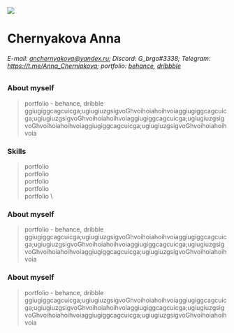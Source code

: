 ![](https://downloader.disk.yandex.ru/preview/82b1b1fb0c5f7d3bf553b2eb9fbd53728001da1fe145b393be5cc911f4240d70/64a1368a/GZwlI8OPXbqXEaMOw_rt9j49mfWf9Bw5xR7LbRr7Z_XF7EUJVBw68iSxPlJOFtGRTOlqqYzLVZNX_D4QlQIQZg%3D%3D?uid=0&filename=06d229bd64aebb4127c18f24208e9952.png&disposition=inline&hash=&limit=0&content_type=image%2Fjpeg&owner_uid=0&tknv=v2&size=2048x2048)
# Chernyakova Anna
###### E-mail: anchernyakova@yandex.ru; Discord: G_brgo#3338; Telegram: https://t.me/Anna_Cherniakova; portfolio: [behance](https://www.behance.net/portffolio), [dribbble](https://dribbble.com/G_B_R_Jo)



### About myself
> portfolio - behance, dribble ggiugiggcagcuicga;ugiugiuzgsigvoGhvoihoiahoihvoiaggiugiggcagcuicga;ugiugiuzgsigvoGhvoihoiahoihvoiaggiugiggcagcuicga;ugiugiuzgsigvoGhvoihoiahoihvoiaggiugiggcagcuicga;ugiugiuzgsigvoGhvoihoiahoihvoia


### Skills
> portfolio \
> portfolio \
> portfolio \
> portfolio \
> portfolio \

### About myself
> portfolio - behance, dribble ggiugiggcagcuicga;ugiugiuzgsigvoGhvoihoiahoihvoiaggiugiggcagcuicga;ugiugiuzgsigvoGhvoihoiahoihvoiaggiugiggcagcuicga;ugiugiuzgsigvoGhvoihoiahoihvoiaggiugiggcagcuicga;ugiugiuzgsigvoGhvoihoiahoihvoia


### About myself
> portfolio - behance, dribble ggiugiggcagcuicga;ugiugiuzgsigvoGhvoihoiahoihvoiaggiugiggcagcuicga;ugiugiuzgsigvoGhvoihoiahoihvoiaggiugiggcagcuicga;ugiugiuzgsigvoGhvoihoiahoihvoiaggiugiggcagcuicga;ugiugiuzgsigvoGhvoihoiahoihvoia



